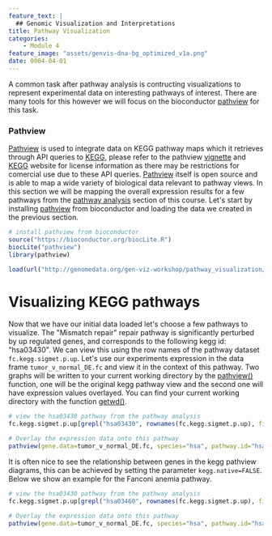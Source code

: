 ```yaml
---
feature_text: |
  ## Genomic Visualization and Interpretations
title: Pathway Visualization
categories:
    - Module 4
feature_image: "assets/genvis-dna-bg_optimized_v1a.png"
date: 0004-04-01
---
```


A common task after pathway analysis is contructing visualizations to represent experimental data on interesting pathways of interest. There are many tools for this however we will focus on the bioconductor [pathview](https://bioconductor.org/packages/release/bioc/html/pathview.html) for this task.

### Pathview
[Pathview](https://bioconductor.org/packages/release/bioc/html/pathview.html) is used to integrate data on KEGG pathway maps which it retrieves through API queries to [KEGG](http://www.genome.jp/kegg/), please refer to the pathview [vignette](https://bioconductor.org/packages/release/bioc/vignettes/pathview/inst/doc/pathview.pdf) and [KEGG](http://www.genome.jp/kegg/) website for license information as there may be restrictions for comercial use due to these API queries. [Pathview](https://bioconductor.org/packages/release/bioc/html/pathview.html) itself is open source and is able to map a wide variety of biological data relevant to pathway views. In this section we will be mapping the overall expression results for a few pathways from the [pathway analysis](http://genviz.org/module%203/0008/01/01/pathwayAnalysis/) section of this course. Let's start by installing [pathview](https://bioconductor.org/packages/release/bioc/html/pathview.html) from bioconductor and loading the data we created in the previous section.

```R
# install pathview from bioconductor
source("https://bioconductor.org/biocLite.R")
biocLite("pathview")
library(pathview)

load(url("http://genomedata.org/gen-viz-workshop/pathway_visualization/pathview_Data.RData"))
```

# Visualizing KEGG pathways
Now that we have our initial data loaded let's choose a few pathways to visualize. The "Mismatch repair" repair pathway is significantly perturbed by up regulated genes, and corresponds to the following kegg id: "hsa03430". We can view this using the row names of the pathway dataset `fc.kegg.sigmet.p.up`. Let's use our experiments expression in the data frame `tumor_v_normal_DE.fc` and view it in the context of this pathway. Two graphs will be written to your current working directory by the [pathview()](https://www.rdocumentation.org/packages/pathview/versions/1.12.0/topics/pathview) function, one will be the original kegg pathway view and the second one will have expression values overlayed. You can find your current working directory with the function [getwd()](https://www.rdocumentation.org/packages/base/versions/3.4.1/topics/getwd).

```R
# view the hsa03430 pathway from the pathway analysis
fc.kegg.sigmet.p.up[grepl("hsa03430", rownames(fc.kegg.sigmet.p.up), fixed=TRUE),]

# Overlay the expression data onto this pathway
pathview(gene.data=tumor_v_normal_DE.fc, species="hsa", pathway.id="hsa03430")
```

It is often nice to see the relationship between genes in the kegg pathview diagrams, this can be achieved by setting the parameter `kegg.native=FALSE`. Below we show an example for the Fanconi anemia pathway.

```R
# view the hsa03430 pathway from the pathway analysis
fc.kegg.sigmet.p.up[grepl("hsa03460", rownames(fc.kegg.sigmet.p.up), fixed=TRUE),]

# Overlay the expression data onto this pathway
pathview(gene.data=tumor_v_normal_DE.fc, species="hsa", pathway.id="hsa03460", kegg.native=FALSE)
```
